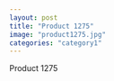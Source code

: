 ```yaml
---
layout: post
title: "Product 1275"
image: "product1275.jpg"
categories: "category1"
---
```

Product 1275
